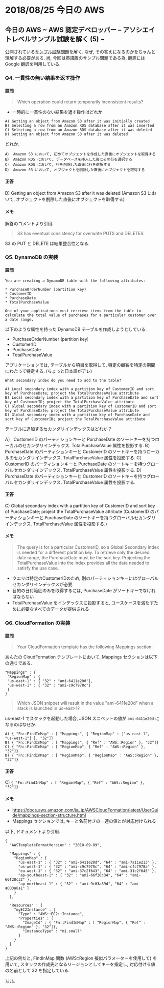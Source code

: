 # 2018/08/25 今日の AWS

## 今日の AWS ~ AWS 認定デベロッパー – アソシエイトレベルサンプル試験を解く (5) ~

公開されている[サンプル試験問題](https://d1.awsstatic.com/training-and-certification/docs-dev-associate/AWS_certified_developer_associate_examsample.pdf)を解く. なぜ, その答えになるのかをちゃんと理解する必要がある. 尚, 今回は英語版のサンプル問題である為, 翻訳には Google 翻訳を利用している.

### Q4. 一貫性の無い結果を返す操作

#### 設問

> Which operation could return temporarily inconsistent results?

* 一時的に一貫性のない結果を返す操作はどれか

```
A) Getting an object from Amazon S3 after it was initially created
B) Selecting a row from an Amazon RDS database after it was inserted
C) Selecting a row from an Amazon RDS database after it was deleted
D) Getting an object from Amazon S3 after it was deleted
```

どれか.

```
A） Amazon S3 において, 初めてオブジェクトを作成した直後にオブジェクトを取得する
B） Amazon RDS において, データベースを挿入した後にその行を選択する
C） Amazon RDS において, 行を削除した直後に行を選択する
D） Amazon S3 において, オブジェクトを削除した直後にオブジェクトを取得する
```

#### 正答

D) Getting an object from Amazon S3 after it was deleted (Amazon S3 において, オブジェクトを削除した直後にオブジェクトを取得する)

#### メモ

解答のコメントより引用.

> S3 has eventual consistency for overwrite PUTS and DELETES.

S3 の PUT と DELETE は結果整合性となる.

### Q5. DynamoDB の実装

#### 設問

```
You are creating a DynamoDB table with the following attributes:

* PurchaseOrderNumber (partition key)
* CustomerID
* PurchaseDate
* TotalPurchaseValue

One of your applications must retrieve items from the table to calculate the total value of purchases for a particular customer over a date range.
```

以下のような属性を持った DynamoDB テーブルを作成しようとしている.

* PurchaseOrderNumber (partition key)
* CustomerID
* PurchaseDate
* TotalPurchaseValue

アプリケーションでは, テーブルから項目を取得して, 特定の顧客を特定の期間にわたって特定する. (ちょっと日本語がアレ)

```
What secondary index do you need to add to the table?

A) Local secondary index with a partition key of CustomerID and sort key of PurchaseDate; project the TotalPurchaseValue attribute
B) Local secondary index with a partition key of PurchaseDate and sort key of CustomerID; project the TotalPurchaseValue attribute
C) Global secondary index with a partition key of CustomerID and sort key of PurchaseDate; project the TotalPurchaseValue attribute
D) Global secondary index with a partition key of PurchaseDate and sort key of CustomerID; project the TotalPurchaseValue attribute
```

テーブルに追加するセカンダリインデックスはどれか？

A） CustomerID のパーティションキーと PurchaseDate のソートキーを持つローカルのセカンダリインデックス. TotalPurchaseValue 属性を投影する.
B） PurchaseDate のパーティションキーと CustomerID のソートキーを持つローカルのセカンダリインデックス. TotalPurchaseValue 属性を投影する.
C） CustomerID のパーティションキーと PurchaseDate のソートキーを持つグローバルセカンダリインデックス. TotalPurchaseValue 属性を投影する.
D） PurchaseDate のパーティションキーと CustomerID のソートキーを持つグローバルセカンダリインデックス. TotalPurchaseValue 属性を投影する.

#### 正答

C) Global secondary index with a partition key of CustomerID and sort key of PurchaseDate; project the TotalPurchaseValue attribute (CustomerID のパーティションキーと PurchaseDate のソートキーを持つグローバルセカンダリインデックス. TotalPurchaseValue 属性を投影する.)

#### メモ

>The query is for a particular CustomerID, so a Global Secondary Index is needed for a different partition key. To retrieve only the desired date range, the PurchaseDate must be the sort key. Projecting the TotalPurchaseValue into the index provides all the data needed to satisfy the use case.

* クエリは特定のCustomerIDのため, 別のパーティションキーにはグローバルセカンダリインデックスが必要
* 目的の日付範囲のみを取得するには, PurchaseDate がソートキーでなければならない
* TotalPurchaseValue をインデックスに投影すると, ユースケースを満たすために必要なすべてのデータが提供される

### Q6. CloudFormation の実装

#### 設問

>  Your CloudFormation template has the following Mappings section:

あんたの CloudFormation テンプレートにおいて, Mappings セクションは以下の通りである.

```
"Mappings" : {
 "RegionMap" : {
 "us-east-1" : { "32" : "ami-6411e20d"},
 "us-west-1" : { "32" : "ami-c9c7978c"}
 }
}
```

> Which JSON snippet will result in the value "ami-6411e20d" when a stack is launched in us-east-1?

us-east-1 でスタックを起動した場合, JSON スニペットの値が `ami-6411e20d` になるのはなぜか.

```
A) { "Fn::FindInMap" : [ "Mappings", { "RegionMap" : ["us-east-1", "us-west-1"] }, "32"]}
B) { "Fn::FindInMap" : [ "Mappings", { "Ref" : "AWS::Region" }, "32"]}
C) { "Fn::FindInMap" : [ "RegionMap", { "Ref" : "AWS::Region" }, "32"]}
D) { "Fn::FindInMap" : [ "RegionMap", { "RegionMap" : "AWS::Region" }, "32"]}
```

#### 正答

C) `{ "Fn::FindInMap" : [ "RegionMap", { "Ref" : "AWS::Region" }, "32"]}`

#### メモ

* https://docs.aws.amazon.com/ja_jp/AWSCloudFormation/latest/UserGuide/mappings-section-structure.html
* Mappings セクションでは, キーと名前付きの一連の値とが対応付けられる

以下, ドキュメントより引用.

```
{
  "AWSTemplateFormatVersion" : "2010-09-09",

  "Mappings" : {
    "RegionMap" : {
      "us-east-1" : { "32" : "ami-6411e20d", "64" : "ami-7a11e213" },
      "us-west-1" : { "32" : "ami-c9c7978c", "64" : "ami-cfc7978a" },
      "eu-west-1" : { "32" : "ami-37c2f643", "64" : "ami-31c2f645" },
      "ap-southeast-1" : { "32" : "ami-66f28c34", "64" : "ami-60f28c32" },
      "ap-northeast-1" : { "32" : "ami-9c03a89d", "64" : "ami-a003a8a1" }
    }
  },

  "Resources" : {
    "myEC2Instance" : {
      "Type" : "AWS::EC2::Instance",
      "Properties" : {
        "ImageId" : { "Fn::FindInMap" : [ "RegionMap", { "Ref" : "AWS::Region" }, "32"]},
        "InstanceType" : "m1.small"
      }
    }
  }
}
```

上記の例だと, FindInMap 関数 (AWS::Region 擬似パラメーターを使用して) を用いて, スタックの作成先となるリージョンとしてキーを指定し, 対応付ける値の名前として 32 を指定している.

ﾌﾑﾌﾑ.
